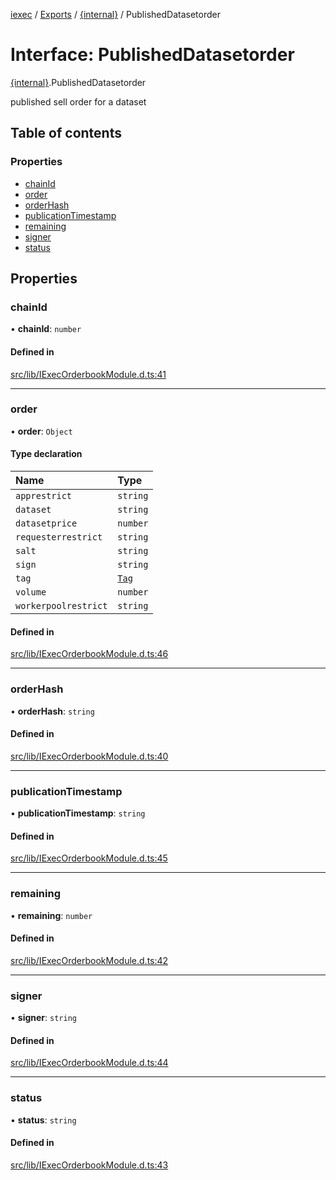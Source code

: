 [iexec](../README.md) / [Exports](../modules.md) / [{internal}](../modules/internal_.md) / PublishedDatasetorder

# Interface: PublishedDatasetorder

[{internal}](../modules/internal_.md).PublishedDatasetorder

published sell order for a dataset

## Table of contents

### Properties

- [chainId](internal_.PublishedDatasetorder.md#chainid)
- [order](internal_.PublishedDatasetorder.md#order)
- [orderHash](internal_.PublishedDatasetorder.md#orderhash)
- [publicationTimestamp](internal_.PublishedDatasetorder.md#publicationtimestamp)
- [remaining](internal_.PublishedDatasetorder.md#remaining)
- [signer](internal_.PublishedDatasetorder.md#signer)
- [status](internal_.PublishedDatasetorder.md#status)

## Properties

### chainId

• **chainId**: `number`

#### Defined in

[src/lib/IExecOrderbookModule.d.ts:41](https://github.com/iExecBlockchainComputing/iexec-sdk/blob/7feaf0f/src/lib/IExecOrderbookModule.d.ts#L41)

___

### order

• **order**: `Object`

#### Type declaration

| Name | Type |
| :------ | :------ |
| `apprestrict` | `string` |
| `dataset` | `string` |
| `datasetprice` | `number` |
| `requesterrestrict` | `string` |
| `salt` | `string` |
| `sign` | `string` |
| `tag` | [`Tag`](../modules/internal_.md#tag) |
| `volume` | `number` |
| `workerpoolrestrict` | `string` |

#### Defined in

[src/lib/IExecOrderbookModule.d.ts:46](https://github.com/iExecBlockchainComputing/iexec-sdk/blob/7feaf0f/src/lib/IExecOrderbookModule.d.ts#L46)

___

### orderHash

• **orderHash**: `string`

#### Defined in

[src/lib/IExecOrderbookModule.d.ts:40](https://github.com/iExecBlockchainComputing/iexec-sdk/blob/7feaf0f/src/lib/IExecOrderbookModule.d.ts#L40)

___

### publicationTimestamp

• **publicationTimestamp**: `string`

#### Defined in

[src/lib/IExecOrderbookModule.d.ts:45](https://github.com/iExecBlockchainComputing/iexec-sdk/blob/7feaf0f/src/lib/IExecOrderbookModule.d.ts#L45)

___

### remaining

• **remaining**: `number`

#### Defined in

[src/lib/IExecOrderbookModule.d.ts:42](https://github.com/iExecBlockchainComputing/iexec-sdk/blob/7feaf0f/src/lib/IExecOrderbookModule.d.ts#L42)

___

### signer

• **signer**: `string`

#### Defined in

[src/lib/IExecOrderbookModule.d.ts:44](https://github.com/iExecBlockchainComputing/iexec-sdk/blob/7feaf0f/src/lib/IExecOrderbookModule.d.ts#L44)

___

### status

• **status**: `string`

#### Defined in

[src/lib/IExecOrderbookModule.d.ts:43](https://github.com/iExecBlockchainComputing/iexec-sdk/blob/7feaf0f/src/lib/IExecOrderbookModule.d.ts#L43)
